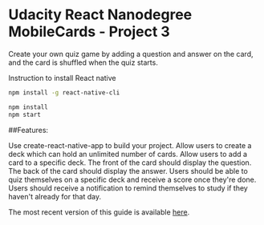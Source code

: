 # Udacity React Nanodegree MobileCards - Project 3

Create your own quiz game by adding a question and answer on the card, and the card is shuffled when the quiz starts.

Instruction to install React native

```bash
npm install -g react-native-cli
```

```bash
npm install
npm start
```

##Features:

Use create-react-native-app to build your project.
Allow users to create a deck which can hold an unlimited number of cards.
Allow users to add a card to a specific deck.
The front of the card should display the question.
The back of the card should display the answer.
Users should be able to quiz themselves on a specific deck and receive a score once they're done.
Users should receive a notification to remind themselves to study if they haven't already for that day.

The most recent version of this guide is available [here](https://github.com/react-community/create-react-native-app/blob/master/react-native-scripts/template/README.md).
